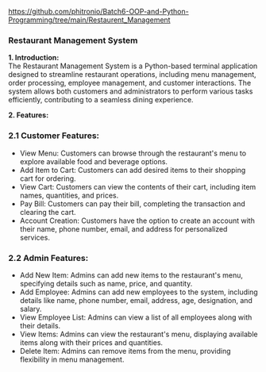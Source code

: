 https://github.com/phitronio/Batch6-OOP-and-Python-Programming/tree/main/Restaurent_Management


### **Restaurant Management System**

**1\. Introduction:**  
The Restaurant Management System is a Python-based terminal application designed to streamline restaurant operations, including menu management, order processing, employee management, and customer interactions. The system allows both customers and administrators to perform various tasks efficiently, contributing to a seamless dining experience.

**2\. Features:**

### **2.1 Customer Features:**

- View Menu: Customers can browse through the restaurant's menu to explore available food and beverage options.  
- Add Item to Cart: Customers can add desired items to their shopping cart for ordering.  
- View Cart: Customers can view the contents of their cart, including item names, quantities, and prices.  
- Pay Bill: Customers can pay their bill, completing the transaction and clearing the cart.  
- Account Creation: Customers have the option to create an account with their name, phone number, email, and address for personalized services.  
    
### **2.2 Admin Features:**  
- Add New Item: Admins can add new items to the restaurant's menu, specifying details such as name, price, and quantity.  
- Add Employee: Admins can add new employees to the system, including details like name, phone number, email, address, age, designation, and salary.  
- View Employee List: Admins can view a list of all employees along with their details.  
- View Items: Admins can view the restaurant's menu, displaying available items along with their prices and quantities.  
- Delete Item: Admins can remove items from the menu, providing flexibility in menu management.


